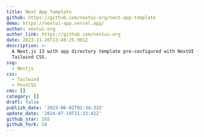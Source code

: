 ```yaml
---
title: Next App Template
github: https://github.com/nextui-org/next-app-template
demo: https://nextui-app.vercel.app/
author: nextui-org
author_link: https://github.com/nextui-org
date: 2023-11-26T13:49:25.991Z
description: >-
  A Next.js 13 with app directory template pre-configured with NextUI (v2) and
  Tailwind CSS.
ssg:
  - Nextjs
css:
  - Tailwind
  - PostCSS
cms: []
category: []
draft: false
publish_date: '2023-06-02T01:34:33Z'
update_date: '2024-07-19T15:33:42Z'
github_star: 265
github_fork: 58
---
```

